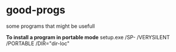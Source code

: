 # good-progs
some programs that might be usefull


**To install a program in portable mode**
setup.exe /SP- /VERYSILENT /PORTABLE /DIR="dir-loc"
